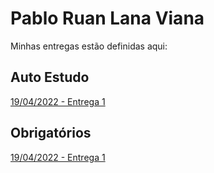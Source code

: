 # Pablo Ruan Lana Viana
Minhas entregas estão definidas aqui:
## Auto Estudo
<a href="https://github.com/Pablo-RLV/modulo2/tree/main/03_AUT_EST_ENTREGA"> 19/04/2022 - Entrega 1 </a>
## Obrigatórios
<a href="https://github.com/Pablo-RLV/modulo2/tree/main/04_AUT_EST_EX_OBRIGATORIOS"> 19/04/2022 - Entrega 1 </a>
